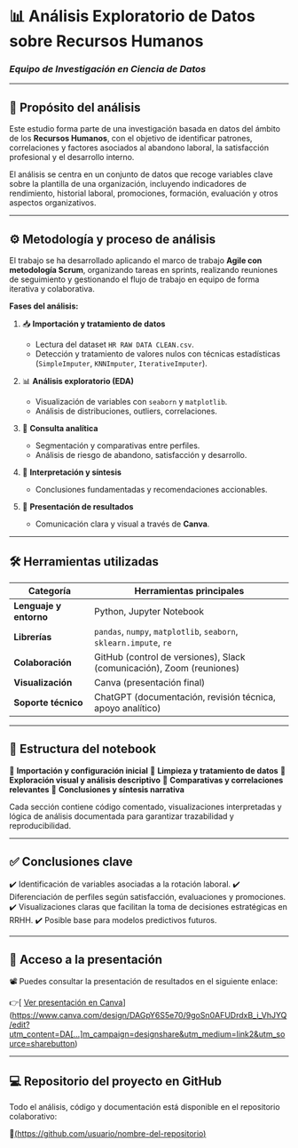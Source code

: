 # 📊 Análisis Exploratorio de Datos sobre Recursos Humanos

### *Equipo de Investigación en Ciencia de Datos*

---

## 🧭 Propósito del análisis

Este estudio forma parte de una investigación basada en datos del ámbito de los **Recursos Humanos**, con el objetivo de identificar patrones, correlaciones y factores asociados al abandono laboral, la satisfacción profesional y el desarrollo interno.

El análisis se centra en un conjunto de datos que recoge variables clave sobre la plantilla de una organización, incluyendo indicadores de rendimiento, historial laboral, promociones, formación, evaluación y otros aspectos organizativos.

---

## ⚙️ Metodología y proceso de análisis

El trabajo se ha desarrollado aplicando el marco de trabajo **Agile con metodología Scrum**, organizando tareas en sprints, realizando reuniones de seguimiento y gestionando el flujo de trabajo en equipo de forma iterativa y colaborativa.

**Fases del análisis:**

1. 📥 **Importación y tratamiento de datos**

   * Lectura del dataset `HR RAW DATA CLEAN.csv`.
   * Detección y tratamiento de valores nulos con técnicas estadísticas (`SimpleImputer`, `KNNImputer`, `IterativeImputer`).

2. 📊 **Análisis exploratorio (EDA)**

   * Visualización de variables con `seaborn` y `matplotlib`.
   * Análisis de distribuciones, outliers, correlaciones.

3. 🧮 **Consulta analítica**

   * Segmentación y comparativas entre perfiles.
   * Análisis de riesgo de abandono, satisfacción y desarrollo.

4. 🧠 **Interpretación y síntesis**

   * Conclusiones fundamentadas y recomendaciones accionables.

5. 🎤 **Presentación de resultados**

   * Comunicación clara y visual a través de **Canva**.

---

## 🛠️ Herramientas utilizadas

| Categoría              | Herramientas principales                                              |
| ---------------------- | --------------------------------------------------------------------- |
| **Lenguaje y entorno** | Python, Jupyter Notebook                                              |
| **Librerías**          | `pandas`, `numpy`, `matplotlib`, `seaborn`, `sklearn.impute`, `re`    |
| **Colaboración**       | GitHub (control de versiones), Slack (comunicación), Zoom (reuniones) |
| **Visualización**      | Canva (presentación final)                                            |
| **Soporte técnico**    | ChatGPT (documentación, revisión técnica, apoyo analítico)            |

---

## 📓 Estructura del notebook

🔹 **Importación y configuración inicial**
🔹 **Limpieza y tratamiento de datos**
🔹 **Exploración visual y análisis descriptivo**
🔹 **Comparativas y correlaciones relevantes**
🔹 **Conclusiones y síntesis narrativa**

Cada sección contiene código comentado, visualizaciones interpretadas y lógica de análisis documentada para garantizar trazabilidad y reproducibilidad.

---

## ✅ Conclusiones clave

✔️ Identificación de variables asociadas a la rotación laboral.
✔️ Diferenciación de perfiles según satisfacción, evaluaciones y promociones.
✔️ Visualizaciones claras que facilitan la toma de decisiones estratégicas en RRHH.
✔️ Posible base para modelos predictivos futuros.

---

## 🔗 Acceso a la presentación

📽️ Puedes consultar la presentación de resultados en el siguiente enlace:

👉[ [Ver presentación en Canva](https://enlace-a-la-presentacion.com)](https://www.canva.com/design/DAGpY6S5e70/9goSn0AFUDrdxB_i_VhJYQ/edit?utm_content=DA[…]m_campaign=designshare&utm_medium=link2&utm_source=sharebutton)

---

## 💻 Repositorio del proyecto en GitHub

Todo el análisis, código y documentación está disponible en el repositorio colaborativo:

🔗[(https://github.com/usuario/nombre-del-repositorio)](https://github.com/Adalab/proyecto-da-promo52-modulo3-team2.git) 




